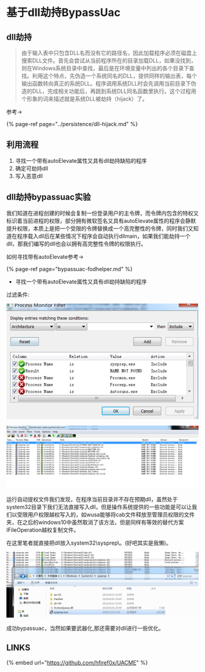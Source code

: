 # 基于dll劫持BypassUac

## dll劫持

> 由于输入表中只包含DLL名而没有它的路径名，因此加载程序必须在磁盘上搜索DLL文件。首先会尝试从当前程序所在的目录加载DLL，如果没找到，则在Windows系统目录中查找，最后是在环境变量中列出的各个目录下查找。利用这个特点，先伪造一个系统同名的DLL，提供同样的输出表，每个输出函数转向真正的系统DLL。程序调用系统DLL时会先调用当前目录下伪造的DLL，完成相关功能后，再跳到系统DLL同名函数里执行。这个过程用个形象的词来描述就是系统DLL被劫持（hijack）了。

参考-&gt;

{% page-ref page="../persistence/dll-hijack.md" %}

## 利用流程

1. 寻找一个带有autoElevate属性又具有dll劫持缺陷的程序
2. 确定可劫持dll
3. 写入恶意dll

## dll劫持bypassuac实验

我们知道在进程创建的时候会复制一份登录用户的主令牌，而令牌内包含的特权又标识着当前进程的权限，部分拥有微软签名又具有autoElevate属性的程序会静默提升权限，本质上是把一个受限的令牌替换成一个高完整性的令牌，同时我们又知道在程序载入dll后在某些情况下程序会自动执行dllmain，如果我们能劫持一个dll，那我们编写的dll也会以拥有高完整性令牌的权限执行。

如何寻找带有autoElevate参考-&gt;

{% page-ref page="bypassuac-fodhelper.md" %}

* 寻找一个带有autoElevate属性又具有dll劫持缺陷的程序

过滤条件:

![](../.gitbook/assets/image%20%2852%29.png)

![](../.gitbook/assets/image%20%2815%29.png)

运行自动提权文件我们发现，在程序当前目录并不存在预期dll，虽然处于system32目录下我们无法直接写入dll，但是操作系统提供的一些功能是可以让我们以受限用户权限越权写入的，如wusa能够将cab文件释放至管理员权限的文件夹，在之后的windows10中虽然取消了该方法，但是同样有等效的替代方案IFileOperation越权复制文件。

在这里笔者就直接把dll放入system32\sysprep\。\(好吧其实是我懒\)。

![](../.gitbook/assets/image%20%2825%29.png)

成功bypassuac，当然如果要武器化,那还需要对dll进行一些优化。

## LINKS

{% embed url="https://github.com/hfiref0x/UACME" %}



